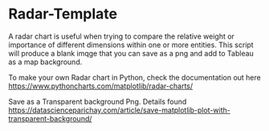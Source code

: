# Radar-Template

A radar chart is useful when trying to compare the relative weight or importance of different dimensions within one or more entities.
This script will produce a blank imqge that you can save as a png and add to Tableau as a map background.

To make your own Radar chart in Python, check the documentation out here 
https://www.pythoncharts.com/matplotlib/radar-charts/

Save as a Transparent background Png. Details found
https://datascienceparichay.com/article/save-matplotlib-plot-with-transparent-background/
